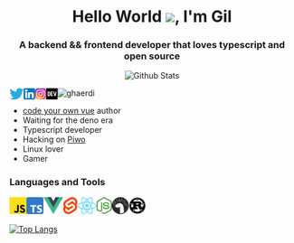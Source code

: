 <h1 align="center">Hello World <img src="https://media.giphy.com/media/hvRJCLFzcasrR4ia7z/giphy.gif" width="30px" />, I'm Gil
</h1>

<h3 align="center">A backend && frontend developer that loves typescript and open source</h3>

<div align="center">

![Github Stats](https://github-readme-stats.vercel.app/api?username=ghaerdi&bg_color=30,e96443,904e95&title_color=fff&text_color=fff&show_icons=true&icon_color=fff&hide_border=true)

</div>

<a href="https://twitter.com/ghaerdi" target="_blank">
	<img align="left" src="/icons/social/twitter.png" alt="ghaerdi's twitter" height="20"/>
</a>

<a href="https://linkedin.com/in/ghaerdi" target="_blank">
	<img align="left" src="/icons/social/linkedin.png" alt="ghaerdi's linkedin" height="20"/>
</a>

<a href="https://instagram.com/ghaerdi" target="_blank">
	<img align="left" src="/icons/social/instagram.png" alt="ghaerdi's instagram" height="20"/>
</a>

<a href="https://dev.to/ghaerdi" target="_blank">
	<img align="left" src="/icons/social/devto.png" alt="ghaeri's dev.to" height="20"/>
</a>

![ghaerdi](https://komarev.com/ghpvc/?username=ghaerdi&label=Profile%20views&color=0e75b6&style=flat)

- [code your own vue](https://dev.to/ghaerdi/code-your-own-vue-50mg) author
- Waiting for the deno era
- Typescript developer
- Hacking on [Piwo](https://github.com/crewdevio/piwo)
- Linux lover
- Gamer


### Languages and Tools

<img align="left" src="/icons/tech/javascript.png" alt="javascript" height="30" />
<img align="left" src="/icons/tech/typescript.png" alt="typescript" height="30" />
<img align="left" src="/icons/tech/vue.png" alt="vue" height="30" />
<img align="left" src="/icons/tech/svelte.png" alt="svelte" height="30" />
<img align="left" src="/icons/tech/react.png" alt="react" height="30" />
<img align="left" src="/icons/tech/node.png" alt="node" height="30" />
<img align="left" src="/icons/tech/deno.png" alt="deno" height="30" />
<img align="left" src="/icons/tech/rust.png" alt="rust" height="30" />

<br>
<br>

[![Top Langs](https://github-readme-stats.vercel.app/api/top-langs/?username=ghaerdi&layout=compact&bg_color=222&title_color=fff&text_color=fff)](https://github.com/anuraghazra/github-readme-stats)
